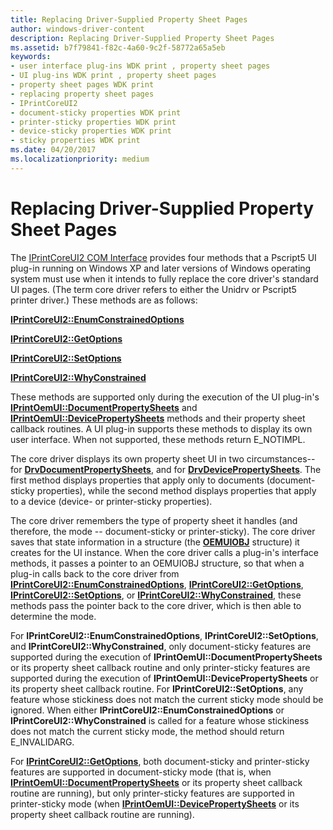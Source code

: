 ```yaml
---
title: Replacing Driver-Supplied Property Sheet Pages
author: windows-driver-content
description: Replacing Driver-Supplied Property Sheet Pages
ms.assetid: b7f79841-f82c-4a60-9c2f-58772a65a5eb
keywords:
- user interface plug-ins WDK print , property sheet pages
- UI plug-ins WDK print , property sheet pages
- property sheet pages WDK print
- replacing property sheet pages
- IPrintCoreUI2
- document-sticky properties WDK print
- printer-sticky properties WDK print
- device-sticky properties WDK print
- sticky properties WDK print
ms.date: 04/20/2017
ms.localizationpriority: medium
---
```


# Replacing Driver-Supplied Property Sheet Pages





The [IPrintCoreUI2 COM Interface](iprintcoreui2-com-interface.md) provides four methods that a Pscript5 UI plug-in running on Windows XP and later versions of Windows operating system must use when it intends to fully replace the core driver's standard UI pages. (The term core driver refers to either the Unidrv or Pscript5 printer driver.) These methods are as follows:

[**IPrintCoreUI2::EnumConstrainedOptions**](https://msdn.microsoft.com/library/windows/hardware/ff553045)

[**IPrintCoreUI2::GetOptions**](https://msdn.microsoft.com/library/windows/hardware/ff553069)

[**IPrintCoreUI2::SetOptions**](https://msdn.microsoft.com/library/windows/hardware/ff553081)

[**IPrintCoreUI2::WhyConstrained**](https://msdn.microsoft.com/library/windows/hardware/ff553087)

These methods are supported only during the execution of the UI plug-in's [**IPrintOemUI::DocumentPropertySheets**](https://msdn.microsoft.com/library/windows/hardware/ff554173) and [**IPrintOemUI::DevicePropertySheets**](https://msdn.microsoft.com/library/windows/hardware/ff554165) methods and their property sheet callback routines. A UI plug-in supports these methods to display its own user interface. When not supported, these methods return E\_NOTIMPL.

The core driver displays its own property sheet UI in two circumstances--for [**DrvDocumentPropertySheets**](https://msdn.microsoft.com/library/windows/hardware/ff548548), and for [**DrvDevicePropertySheets**](https://msdn.microsoft.com/library/windows/hardware/ff548542). The first method displays properties that apply only to documents (document-sticky properties), while the second method displays properties that apply to a device (device- or printer-sticky properties).

The core driver remembers the type of property sheet it handles (and therefore, the mode -- document-sticky or printer-sticky). The core driver saves that state information in a structure (the [**OEMUIOBJ**](https://msdn.microsoft.com/library/windows/hardware/ff559571) structure) it creates for the UI instance. When the core driver calls a plug-in's interface methods, it passes a pointer to an OEMUIOBJ structure, so that when a plug-in calls back to the core driver from [**IPrintCoreUI2::EnumConstrainedOptions**](https://msdn.microsoft.com/library/windows/hardware/ff553045), [**IPrintCoreUI2::GetOptions**](https://msdn.microsoft.com/library/windows/hardware/ff553069), [**IPrintCoreUI2::SetOptions**](https://msdn.microsoft.com/library/windows/hardware/ff553081), or [**IPrintCoreUI2::WhyConstrained**](https://msdn.microsoft.com/library/windows/hardware/ff553087), these methods pass the pointer back to the core driver, which is then able to determine the mode.

For **IPrintCoreUI2::EnumConstrainedOptions**, **IPrintCoreUI2::SetOptions**, and **IPrintCoreUI2::WhyConstrained**, only document-sticky features are supported during the execution of **IPrintOemUI::DocumentPropertySheets** or its property sheet callback routine and only printer-sticky features are supported during the execution of **IPrintOemUI::DevicePropertySheets** or its property sheet callback routine. For **IPrintCoreUI2::SetOptions**, any feature whose stickiness does not match the current sticky mode should be ignored. When either **IPrintCoreUI2::EnumConstrainedOptions** or **IPrintCoreUI2::WhyConstrained** is called for a feature whose stickiness does not match the current sticky mode, the method should return E\_INVALIDARG.

For [**IPrintCoreUI2::GetOptions**](https://msdn.microsoft.com/library/windows/hardware/ff553069), both document-sticky and printer-sticky features are supported in document-sticky mode (that is, when [**IPrintOemUI::DocumentPropertySheets**](https://msdn.microsoft.com/library/windows/hardware/ff554173) or its property sheet callback routine are running), but only printer-sticky features are supported in printer-sticky mode (when [**IPrintOemUI::DevicePropertySheets**](https://msdn.microsoft.com/library/windows/hardware/ff554165) or its property sheet callback routine are running).

 

 




